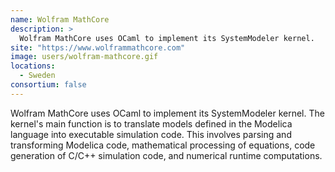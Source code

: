 ```yaml
---
name: Wolfram MathCore
description: > 
  Wolfram MathCore uses OCaml to implement its SystemModeler kernel.
site: "https://www.wolframmathcore.com"
image: users/wolfram-mathcore.gif
locations: 
  - Sweden
consortium: false
---
```


Wolfram MathCore uses OCaml to implement its SystemModeler kernel. The kernel's main function is to translate models defined in the Modelica language into executable simulation code. This involves parsing and transforming Modelica code, mathematical processing of equations, code generation of C/C++ simulation code, and numerical runtime computations.
